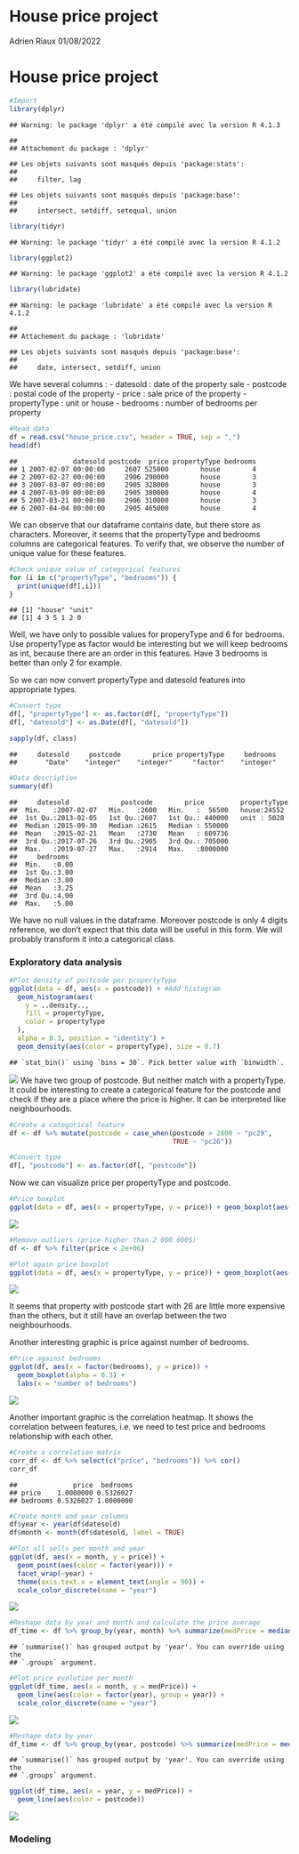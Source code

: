 House price project
================
Adrien Riaux
01/08/2022

# House price project

``` r
#Import 
library(dplyr)
```

    ## Warning: le package 'dplyr' a été compilé avec la version R 4.1.3

    ## 
    ## Attachement du package : 'dplyr'

    ## Les objets suivants sont masqués depuis 'package:stats':
    ## 
    ##     filter, lag

    ## Les objets suivants sont masqués depuis 'package:base':
    ## 
    ##     intersect, setdiff, setequal, union

``` r
library(tidyr)
```

    ## Warning: le package 'tidyr' a été compilé avec la version R 4.1.2

``` r
library(ggplot2)
```

    ## Warning: le package 'ggplot2' a été compilé avec la version R 4.1.2

``` r
library(lubridate)
```

    ## Warning: le package 'lubridate' a été compilé avec la version R 4.1.2

    ## 
    ## Attachement du package : 'lubridate'

    ## Les objets suivants sont masqués depuis 'package:base':
    ## 
    ##     date, intersect, setdiff, union

We have several columns : - datesold : date of the property sale -
postcode : postal code of the property - price : sale price of the
property - propertyType : unit or house - bedrooms : number of bedrooms
per property

``` r
#Read data
df = read.csv("house_price.csv", header = TRUE, sep = ",")
head(df)
```

    ##              datesold postcode  price propertyType bedrooms
    ## 1 2007-02-07 00:00:00     2607 525000        house        4
    ## 2 2007-02-27 00:00:00     2906 290000        house        3
    ## 3 2007-03-07 00:00:00     2905 328000        house        3
    ## 4 2007-03-09 00:00:00     2905 380000        house        4
    ## 5 2007-03-21 00:00:00     2906 310000        house        3
    ## 6 2007-04-04 00:00:00     2905 465000        house        4

We can observe that our dataframe contains date, but there store as
characters. Moreover, it seems that the propertyType and bedrooms
columns are categorical features. To verify that, we observe the number
of unique value for these features.

``` r
#Check unique value of categorical features
for (i in c("propertyType", "bedrooms")) {
  print(unique(df[,i]))
}
```

    ## [1] "house" "unit" 
    ## [1] 4 3 5 1 2 0

Well, we have only to possible values for properyType and 6 for
bedrooms. Use propertyType as factor would be interesting but we will
keep bedrooms as int, because there are an order in this features. Have
3 bedrooms is better than only 2 for example.

So we can now convert propertyType and datesold features into
appropriate types.

``` r
#Convert type
df[, "propertyType"] <- as.factor(df[, "propertyType"])
df[, "datesold"] <- as.Date(df[, "datesold"])

sapply(df, class)
```

    ##     datesold     postcode        price propertyType     bedrooms 
    ##       "Date"    "integer"    "integer"     "factor"    "integer"

``` r
#Data description
summary(df)
```

    ##     datesold             postcode        price         propertyType 
    ##  Min.   :2007-02-07   Min.   :2600   Min.   :  56500   house:24552  
    ##  1st Qu.:2013-02-05   1st Qu.:2607   1st Qu.: 440000   unit : 5028  
    ##  Median :2015-09-30   Median :2615   Median : 550000                
    ##  Mean   :2015-02-21   Mean   :2730   Mean   : 609736                
    ##  3rd Qu.:2017-07-26   3rd Qu.:2905   3rd Qu.: 705000                
    ##  Max.   :2019-07-27   Max.   :2914   Max.   :8000000                
    ##     bedrooms   
    ##  Min.   :0.00  
    ##  1st Qu.:3.00  
    ##  Median :3.00  
    ##  Mean   :3.25  
    ##  3rd Qu.:4.00  
    ##  Max.   :5.00

We have no null values in the dataframe. Moreover postcode is only 4
digits reference, we don’t expect that this data will be useful in this
form. We will probably transform it into a categorical class.

### Exploratory data analysis

``` r
#Plot density of postcode per propertyType
ggplot(data = df, aes(x = postcode)) + #Add histogram
  geom_histogram(aes(
    y = ..density.., 
    fill = propertyType, 
    color = propertyType
  ), 
  alpha = 0.3, position = "identity") + 
  geom_density(aes(color = propertyType), size = 0.7)
```

    ## `stat_bin()` using `bins = 30`. Pick better value with `binwidth`.

![](House_Price_files/figure-gfm/unnamed-chunk-6-1.png)<!-- --> We have
two group of postcode. But neither match with a propertyType. It could
be interesting to create a categorical feature for the postcode and
check if they are a place where the price is higher. It can be
interpreted like neighbourhoods.

``` r
#Create a categorical feature
df <- df %>% mutate(postcode = case_when(postcode > 2800 ~ "pc29",
                                         TRUE ~ "pc26"))

#Convert type
df[, "postcode"] <- as.factor(df[, "postcode"])
```

Now we can visualize price per propertyType and postcode.

``` r
#Price boxplot
ggplot(data = df, aes(x = propertyType, y = price)) + geom_boxplot(aes(color = postcode))
```

![](House_Price_files/figure-gfm/unnamed-chunk-8-1.png)<!-- -->

``` r
#Remove outliers (price higher than 2 000 000$)
df <- df %>% filter(price < 2e+06)

#Plot again price boxplot
ggplot(data = df, aes(x = propertyType, y = price)) + geom_boxplot(aes(color = postcode))
```

![](House_Price_files/figure-gfm/unnamed-chunk-9-1.png)<!-- -->

It seems that property with postcode start with 26 are little more
expensive than the others, but it still have an overlap between the two
neighbourhoods.

Another interesting graphic is price against number of bedrooms.

``` r
#Price against bedrooms
ggplot(df, aes(x = factor(bedrooms), y = price)) + 
  geom_boxplot(alpha = 0.3) +
  labs(x = "number of bedrooms")
```

![](House_Price_files/figure-gfm/unnamed-chunk-10-1.png)<!-- -->

Another important graphic is the correlation heatmap. It shows the
correlation between features, i.e. we need to test price and bedrooms
relationship with each other.

``` r
#Create a correlation matrix
corr_df <- df %>% select(c("price", "bedrooms")) %>% cor()
corr_df
```

    ##              price  bedrooms
    ## price    1.0000000 0.5326027
    ## bedrooms 0.5326027 1.0000000

``` r
#Create month and year columns
df$year <- year(df$datesold)
df$month <- month(df$datesold, label = TRUE)

#Plot all sells per month and year
ggplot(df, aes(x = month, y = price)) +
  geom_point(aes(color = factor(year))) + 
  facet_wrap(~year) +
  theme(axis.text.x = element_text(angle = 90)) +
  scale_color_discrete(name = "year")
```

![](House_Price_files/figure-gfm/unnamed-chunk-12-1.png)<!-- -->

``` r
#Reshape data by year and month and calculate the price average
df_time <- df %>% group_by(year, month) %>% summarize(medPrice = median(price))
```

    ## `summarise()` has grouped output by 'year'. You can override using the
    ## `.groups` argument.

``` r
#Plot price evolution per month
ggplot(df_time, aes(x = month, y = medPrice)) +
  geom_line(aes(color = factor(year), group = year)) +
  scale_color_discrete(name = "year")
```

![](House_Price_files/figure-gfm/unnamed-chunk-13-1.png)<!-- -->

``` r
#Reshape data by year
df_time <- df %>% group_by(year, postcode) %>% summarize(medPrice = median(price))
```

    ## `summarise()` has grouped output by 'year'. You can override using the
    ## `.groups` argument.

``` r
ggplot(df_time, aes(x = year, y = medPrice)) +
  geom_line(aes(color = postcode))
```

![](House_Price_files/figure-gfm/unnamed-chunk-14-1.png)<!-- -->

### Modeling
